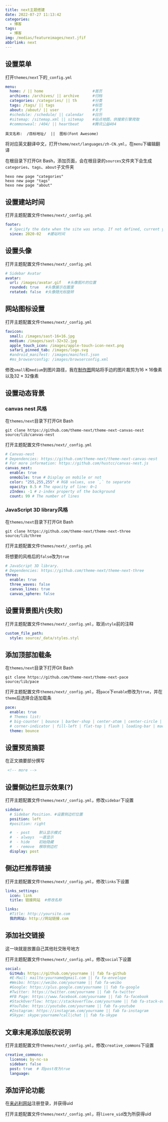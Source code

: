 ```yaml
---
title: next主题搭建
date: 2022-07-27 11:13:42
categories:
  - 博客
tags:
  - 博客
img: /medias/featureimages/next.jfif
abbrlink: next
---
```


## 设置菜单

 <!-- more -->

打开`themes/next`下的`_config.yml`

```yml
menu:
  home: / || home                      #首页
  archives: /archives/ || archive      #归档
  categories: /categories/ || th       #分类
  tags: /tags/ || tags                 #标签
  about: /about/ || user               #关于
  #schedule: /schedule/ || calendar    #日历
  #sitemap: /sitemap.xml || sitemap    #站点地图，供搜索引擎爬取
  #commonweal: /404/ || heartbeat      #腾讯公益404
```

```英文名称:  /目标地址/  ||  图标(Font Awesome)```

将对应英文翻译中文，打开`theme/next/languages/zh-CN.yml`，在`menu`下编辑翻译

在根目录下打开Git Bash，添加页面，会在根目录的`sources`文件夹下会生成`categories`、`tags`、`about`子文件夹

```shell
hexo new page "categories"
hexo new page "tags"
hexo new page "about"
```

## 设置建站时间

打开主题配置文件`themes/next/_config.yml`

```yml
footer:
  # Specify the date when the site was setup. If not defined, current year will be used.
  since: 2020-02   #建站时间
```

## 设置头像

打开主题配置文件`themes/next/_config.yml`

```yml
# Sidebar Avatar
avatar:
  url: /images/avatar.gif   #头像图片的位置
  rounded: true   #头像展示在圈里
  rotated: false  #头像随光标旋转
```

## 网站图标设置

打开主题配置文件`themes/next/_config.yml`

```yml
favicon:
  small: /images/sast-16×16.jpg
  medium: /images/sast-32×32.jpg
  apple_touch_icon: /images/apple-touch-icon-next.png
  safari_pinned_tab: /images/logo.svg
  #android_manifest: /images/manifest.json
  #ms_browserconfig: /images/browserconfig.xml
```

修改`small`和`medium`到图片路径，我在[制作图](https://www.zhizuotu.com/msize)网站将手边的图片裁剪为$16\times 16$像素以及$32\times 32$像素

## 设置动态背景

### canvas nest 风格

在`themes/next`目录下打开Git Bash

```shell
git clone https://github.com/theme-next/theme-next-canvas-nest source/lib/canvas-nest
```

打开主题配置文件`themes/next/_config.yml`

```yml
# Canvas-nest
# Dependencies: https://github.com/theme-next/theme-next-canvas-nest
# For more information: https://github.com/hustcc/canvas-nest.js
canvas_nest:
  enable: true
  onmobile: true # Display on mobile or not
  color: "255,255,255" # RGB values, use `,` to separate
  opacity: 0.5 # The opacity of line: 0~1
  zIndex: -1 # z-index property of the background
  count: 99 # The number of lines
```

### JavaScript 3D library风格

在`themes/next`目录下打开Git Bash

```shell
git clone https://github.com/theme-next/theme-next-three source/lib/three
```

打开主题配置文件`themes/next/_config.yml`

将想要的风格后的`false`改为`true`

```yml
# JavaScript 3D library.
# Dependencies: https://github.com/theme-next/theme-next-three
three:
  enable: true
  three_waves: false
  canvas_lines: true
  canvas_sphere: false
```

## 设置背景图片(失败)

打开主题配置文件`themes/next/_config.yml`，取消`style`前的注释

```yml
custom_file_path:
  style: source/_data/styles.styl
```

## 添加顶部加载条

在`themes/next`目录下打开Git Bash

```shell
git clone https://github.com/theme-next/theme-next-pace source/lib/pace
```

打开主题配置文件`themes/next/_config.yml`，将`pace`下`enable`修改为`true`，并在`theme`后选择合适加载条

```yml
pace:
  enable: true
  # Themes list:
  # big-counter | bounce | barber-shop | center-atom | center-circle | center-radar | center-simple
  # corner-indicator | fill-left | flat-top | flash | loading-bar | mac-osx | material | minimal
  theme: bounce
```

## 设置预览摘要

在正文摘要部分撰写

```markdown
 <!-- more -->
```

## 设置侧边栏显示效果(?)

打开主题配置文件`themes/next/_config.yml`，修改`sidebar`下设置

```yml
sidebar:
  # Sidebar Position. #设置侧边栏位置
  position: left
  #position: right

  #  - post    默认显示模式
  #  - always  一直显示
  #  - hide    初始隐藏
  #  - remove  移除侧边栏
  display: post
```

## 侧边栏推荐链接

打开主题配置文件`themes/next/_config.yml`，修改`links`下设置

```yml
links_settings:
  icon: link
  title: 链接网站  #修改名称

links:
  #Title: http://yoursite.com
  我的网站: http://网站链接.com
```

## 添加社交链接

这一块就是放置自己其他社交账号地方

打开主题配置文件`themes/next/_config.yml`，修改`social`下设置

```yml
social:
  GitHub: https://github.com/yourname || fab fa-github
  #E-Mail: mailto:yourname@gmail.com || fa fa-envelope
  #Weibo: https://weibo.com/yourname || fab fa-weibo
  #Google: https://plus.google.com/yourname || fab fa-google
  #Twitter: https://twitter.com/yourname || fab fa-twitter
  #FB Page: https://www.facebook.com/yourname || fab fa-facebook
  #StackOverflow: https://stackoverflow.com/yourname || fab fa-stack-overflow
  #YouTube: https://youtube.com/yourname || fab fa-youtube
  #Instagram: https://instagram.com/yourname || fab fa-instagram
  #Skype: skype:yourname?call|chat || fab fa-skype
```

## 文章末尾添加版权说明

打开主题配置文件`themes/next/_config.yml`，修改`creative_commons`下设置

```yml
creative_commons:
  license: by-nc-sa
  sidebar: false
  post: true  # 将post改为true
  language:
```

## 添加评论功能

在[来必利网站](http://livere.com/)注册登录，并获得uid

打开主题配置文件`themes/next/_config.yml`，将```livere_uid```改为所获得uid

